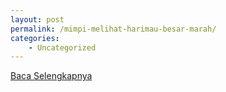 ```yaml
---
layout: post
permalink: /mimpi-melihat-harimau-besar-marah/
categories:
    - Uncategorized
---
```


[Baca Selengkapnya](/08)